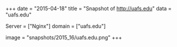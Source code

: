 
+++
date = "2015-04-18"
title = "Snapshot of http://uafs.edu"
data = "uafs.edu"

Server = ["Nginx"]
domain = ["uafs.edu"]

  image = "snapshots/2015_16/uafs.edu.png"
+++
#
